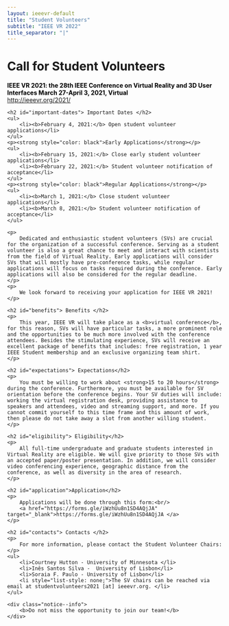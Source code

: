 ```yaml
---
layout: ieeevr-default
title: "Student Volunteers"
subtitle: "IEEE VR 2022"
title_separator: "|"
---
```


<div>
    <h1 id="cfp-journal"> Call for Student Volunteers </h1>
    <p>
        <strong style="color: black">IEEE VR 2021: the 28th IEEE Conference on Virtual Reality and 3D User Interfaces March 27-April 3, 2021, Virtual</strong>
        <br />
        <a href="http://ieeevr.org/2021/">http://ieeevr.org/2021/</a>
    </p>

    <h2 id="important-dates"> Important Dates </h2>
    <ul>
        <li><b>February 4, 2021:</b> Open student volunteer applications</li>
    </ul>
    <p><strong style="color: black">Early Applications</strong></p>
    <ul>
        <li><b>February 15, 2021:</b> Close early student volunteer applications</li>
        <li><b>February 22, 2021:</b> Student volunteer notification of acceptance</li>
    </ul>
    <p><strong style="color: black">Regular Applications</strong></p>
    <ul>
        <li><b>March 1, 2021:</b> Close student volunteer applications</li>
        <li><b>March 8, 2021:</b> Student volunteer notification of acceptance</li>
    </ul>

    <p>
        Dedicated and enthusiastic student volunteers (SVs) are crucial for the organization of a successful conference. Serving as a student volunteer is also a great chance to meet and interact with scientists from the field of Virtual Reality. Early applications will consider SVs that will mostly have pre-conference tasks, while regular applications will focus on tasks required during the conference. Early applications will also be considered for the regular deadline.
    </p>
    <p>
        We look forward to receiving your application for IEEE VR 2021!
    </p>

    <h2 id="benefits"> Benefits </h2>
    <p>
        This year, IEEE VR will take place as a <b>virtual conference</b>, for this reason, SVs will have particular tasks, a more prominent role and the opportunities to be much more involved with the conference attendees. Besides the stimulating experience, SVs will receive an excellent package of benefits that includes: free registration, 1 year IEEE Student membership and an exclusive organizing team shirt.
    </p>

    <h2 id="expectations"> Expectations</h2>
    <p>
        You must be willing to work about <strong>15 to 20 hours</strong> during the conference. Furthermore, you must be available for SV orientation before the conference begins. Your SV duties will include: working the virtual registration desk, providing assistance to speakers and attendees, video and streaming support, and more. If you cannot commit yourself to this time frame and this amount of work, then please do not take away a slot from another willing student.
    </p>

    <h2 id="eligibility"> Eligibility</h2>
    <p>
        All full-time undergraduate and graduate students interested in Virtual Reality are eligible. We will give priority to those SVs with an accepted paper/poster presentation. In addition, we will consider video conferencing experience, geographic distance from the conference, as well as diversity in the area of research.
    </p>
    
    <h2 id="application">Application</h2>
    <p>
        Applications will be done through this form:<br/>
        <a href="https://forms.gle/iWzhUu8n1SD4AQjJA" target="_blank">https://forms.gle/iWzhUu8n1SD4AQjJA </a>
    </p>

    <h2 id="contacts"> Contacts </h2>
    <p>
        For more information, please contact the Student Volunteer Chairs: 
    </p>
    <ul>
        <li>Courtney Hutton - University of Minnesota </li>
        <li>Inês Santos Silva -  University of Lisbon</li>
        <li>Soraia F. Paulo - University of Lisbon</li>
        <li style="list-style: none;">The SV chairs can be reached via email at studentvolunteers2021 [at] ieeevr.org. </li>
    </ul>

    <div class="notice--info">
        <b>Do not miss the opportunity to join our team!</b>
    </div>
    

</div>
